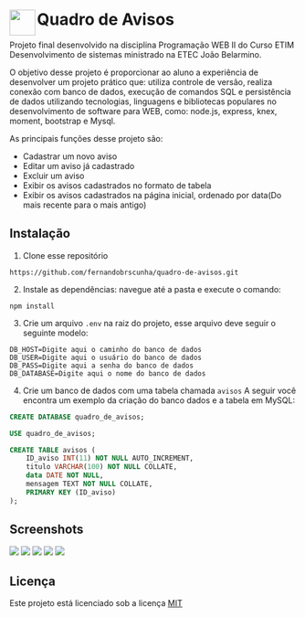 # <img src="https://i.imgur.com/1d8xwBw.png" width="45" align="left">Quadro de Avisos
Projeto final desenvolvido na disciplina Programação WEB II do Curso ETIM Desenvolvimento de sistemas ministrado na ETEC João Belarmino.

O objetivo desse projeto é proporcionar ao aluno a experiência de desenvolver um projeto prático que: utiliza controle de versão, realiza conexão com banco de dados, execução de comandos SQL e persistência de dados utilizando tecnologias, linguagens e bibliotecas populares no desenvolvimento de software para WEB, como: node.js, express, knex, moment, bootstrap e Mysql.

As principais funções desse projeto são:
 - Cadastrar um novo aviso
 - Editar um aviso já cadastrado
 - Excluir um aviso
 - Exibir os avisos cadastrados no formato de tabela
 - Exibir os avisos cadastrados na página inicial, ordenado por data(Do mais recente para o mais antigo)

## Instalação

 1. Clone esse repositório
```
https://github.com/fernandobrscunha/quadro-de-avisos.git
```

2. Instale as dependências: navegue até a pasta e execute o comando:
 ```
npm install
  ```

3. Crie um arquivo `.env` na raiz do projeto, esse arquivo deve seguir o seguinte modelo:
```dosini
DB_HOST=Digite aqui o caminho do banco de dados
DB_USER=Digite aqui o usuário do banco de dados
DB_PASS=Digite aqui a senha do banco de dados
DB_DATABASE=Digite aqui o nome do banco de dados
```

4. Crie um banco de dados com uma tabela chamada `avisos` A seguir você encontra um exemplo da criação do banco dados e a tabela em MySQL:
```SQL
CREATE DATABASE quadro_de_avisos;

USE quadro_de_avisos;

CREATE TABLE avisos (
	ID_aviso INT(11) NOT NULL AUTO_INCREMENT,
	titulo VARCHAR(100) NOT NULL COLLATE,
	data DATE NOT NULL,
	mensagem TEXT NOT NULL COLLATE,
	PRIMARY KEY (ID_aviso)
);
```


## Screenshots
<img src="https://i.imgur.com/dSUCK7a.png"/>

<img src="https://i.imgur.com/VndGaI8.png"/>

<img src="https://i.imgur.com/3oWAtLJ.png"/>

<img src="https://i.imgur.com/NU2uvmQ.png"/>

<img src="https://i.imgur.com/CIcBwZ5.png"/>


## Licença
Este projeto está licenciado sob a licença [MIT](./LICENSE)
